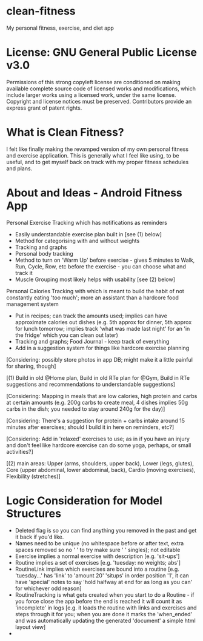 # clean-fitness
My personal fitness, exercise, and diet app

# License: GNU General Public License v3.0
Permissions of this strong copyleft license are conditioned on making available complete source code of licensed works and modifications, which include larger works using a licensed work, under the same license. Copyright and license notices must be preserved. Contributors provide an express grant of patent rights.

# What is Clean Fitness?
I felt like finally making the revamped version of my own personal fitness and exercise application. This is generally what I feel like using, to be useful, and to get myself back on track with my proper fitness schedules and plans.

# About and Ideas - Android Fitness App
Personal Exercise Tracking which has notifications as reminders
- Easily understandable exercise plan built in [see (1) below]
- Method for categorising with and without weights
- Tracking and graphs
- Personal body tracking
- Method to turn on 'Warm Up' before exercise - gives 5 minutes to Walk, Run, Cycle, Row, etc before the exercise - you can choose what and track it
- Muscle Grouping most likely helps with usability [see (2) below]

Personal Calories Tracking with which is meant to build the habit of not constantly eating 'too much'; more an assistant than a hardcore food management system
- Put in recipes; can track the amounts used; implies can have approximate calories out dishes (e.g. 5th approx for dinner, 5th approx for lunch tomorrow; implies track 'what was made last night' for an 'in the fridge' which you can clean out later)
- Tracking and graphs; Food Journal - keep track of everything
- Add in a suggestion system for things like hardcore exercise planning

[Considering: possibly store photos in app DB; might make it a little painful for sharing, though]

[(1) Build in old @Home plan, Build in old RTe plan for @Gym, Build in RTe suggestions and recommendations to understandable suggestions]

[Considering: Mapping in meals that are low calories, high protein and carbs at certain amounts (e.g. 200g carbs to create meal, 4 dishes implies 50g carbs in the dish; you needed to stay around 240g for the day)]

[Considering: There's a suggestion for protein + carbs intake around 15 minutes after exercises; should I build it in here on reminders, etc?]

[Considering: Add in 'relaxed' exercises to use; as in if you have an injury and don't feel like hardcore exercise can do some yoga, perhaps, or small activities?]

[(2) main areas: Upper (arms, shoulders, upper back), Lower (legs, glutes), Core (upper abdominal, lower abdominal, back), Cardio (moving exercises), Flexibility (stretches)]

# Logic Consideration for Model Structures
- Deleted flag is so you can find anything you removed in the past and get it back if you'd like.
- Names need to be unique (no whitespace before or after text, extra spaces removed so no '  ' to try make sure ' ' singles); not editable
- Exercise implies a normal exercise with description [e.g. 'sit-ups']
- Routine implies a set of exercises [e.g. 'tuesday: no weights; abs']
- RoutineLink implies which exercises are bound into a routine [e.g. 'tuesday...' has 'link' to 'amount 20' 'situps' in order position '1', it can have 'special' notes to say 'hold halfway at end for as long as you can' for whichever odd reason]
- RoutineTracking is what gets created when you start to do a Routine - if you force close the app before the end is reached it will count it as 'incomplete' in logs [e.g. it loads the routine with links and exercises and steps through it for you; when you are done it marks the 'when_ended' and was automatically updating the generated 'document' a simple html layout view]
- 

